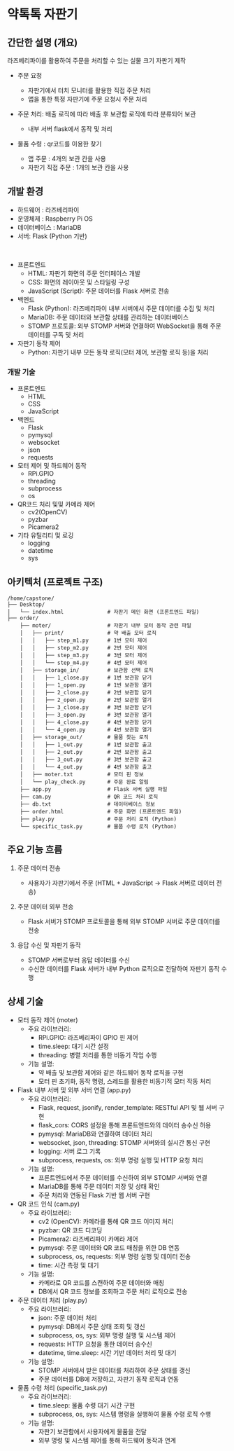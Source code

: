 # 약톡톡 자판기
## 간단한 설명 (개요)

라즈베리파이를 활용하여 주문을 처리할 수 있는 실물 크기 자판기 제작
 * 주문 요청
	- 자판기에서 터치 모니터를 활용한 직접 주문 처리
	- 앱을 통한 특정 자판기에 주문 요청시 주문 처리 

 * 주문 처리: 배출 로직에 따라 배출 후 보관함 로직에 따라 분류되어 보관
	- 내부 서버 flask에서 동작 및 처리

 * 물품 수령 : qr코드를 이용한 찾기
	- 앱 주문 : 4개의 보관 칸을 사용
	- 자판기 직접 주문 : 1개의 보관 칸을 사용

## 개발 환경

- 하드웨어 : 라즈베리파이
- 운영체제 : Raspberry Pi OS
- 데이터베이스 : MariaDB
- 서버: Flask (Python 기반)
<br>

* 프론트엔드
	- HTML: 자판기 화면의 주문 인터페이스 개발
	- CSS: 화면의 레이아웃 및 스타일링 구성
	- JavaScript (Script): 주문 데이터를 Flask 서버로 전송
* 백엔드
	- Flask (Python): 라즈베리파이 내부 서버에서 주문 데이터를 수집 및 처리
	- MariaDB: 주문 데이터와 보관함 상태를 관리하는 데이터베이스
	- STOMP 프로토콜: 외부 STOMP 서버와 연결하여 WebSocket을 통해 주문 데이터를 구독 및 처리
* 자판기 동작 제어
	- Python: 자판기 내부 모든 동작 로직(모터 제어, 보관함 로직 등)을 처리

### 개발 기술
* 프론트엔드
	- HTML
 	- CSS
 	- JavaScript
* 백엔드
  	- Flask
  	- pymysql
 	- websocket
 	- json
  	- requests
* 모터 제어 및 하드웨어 동작
  	- RPi.GPIO
 	- threading
 	- subprocess
  	- os
* QR코드 처리 및및 카메라 제어
  	- cv2(OpenCV)
 	- pyzbar
 	- Picamera2
* 기타 유틸리티 및 로깅
  	- logging
 	- datetime
 	- sys

## 아키텍처 (프로젝트 구조)
```
/home/capstone/
├── Desktop/
│   └── index.html              # 자판기 메인 화면 (프론트엔드 파일)
├── order/
    ├── moter/                  # 자판기 내부 모터 동작 관련 파일
    │   ├── print/              # 약 배출 모터 로직
    │   │   ├── step_m1.py      # 1번 모터 제어
    │   │   ├── step_m2.py      # 2번 모터 제어
    │   │   ├── step_m3.py      # 3번 모터 제어
    │   │   └── step_m4.py      # 4번 모터 제어
    │   ├── storage_in/         # 보관함 선택 로직
    │   │   ├── 1_close.py      # 1번 보관함 닫기
    │   │   ├── 1_open.py       # 1번 보관함 열기
    │   │   ├── 2_close.py      # 2번 보관함 닫기
    │   │   ├── 2_open.py       # 2번 보관함 열기
    │   │   ├── 3_close.py      # 3번 보관함 닫기
    │   │   ├── 3_open.py       # 3번 보관함 열기
    │   │   ├── 4_close.py      # 4번 보관함 닫기
    │   │   └── 4_open.py       # 4번 보관함 열기
    │   ├── storage_out/        # 물품 찾는 로직
    │   │   ├── 1_out.py        # 1번 보관함 출고
    │   │   ├── 2_out.py        # 2번 보관함 출고
    │   │   ├── 3_out.py        # 3번 보관함 출고
    │   │   └── 4_out.py        # 4번 보관함 출고
    │   ├── moter.txt           # 모터 핀 정보
    │   └── play_check.py       # 주문 완료 알림
    ├── app.py                  # Flask 서버 실행 파일
    ├── cam.py                  # QR 코드 처리 로직
    ├── db.txt                  # 데이터베이스 정보
    ├── order.html              # 주문 화면 (프론트엔드 파일)
    ├── play.py                 # 주문 처리 로직 (Python)
    └── specific_task.py        # 물품 수령 로직 (Python)
```
## 주요 기능 흐름
 1. 주문 데이터 전송
	- 사용자가 자판기에서 주문 (HTML + JavaScript → Flask 서버로 데이터 전송)

 2. 주문 데이터 외부 전송
	- Flask 서버가 STOMP 프로토콜을 통해 외부 STOMP 서버로 주문 데이터를 전송

 3. 응답 수신 및 자판기 동작
	- STOMP 서버로부터 응답 데이터를 수신
	- 수신한 데이터를 Flask 서버가 내부 Python 로직으로 전달하여 자판기 동작 수행

## 상세 기술
- 모터 동작 제어 (moter)
	* 주요 라이브러리:
		- RPi.GPIO: 라즈베리파이 GPIO 핀 제어
		- time.sleep: 대기 시간 설정
		- threading: 병렬 처리를 통한 비동기 작업 수행
	* 기능 설명:
		- 약 배출 및 보관함 제어와 같은 하드웨어 동작 로직을 구현
		- 모터 핀 초기화, 동작 명령, 스레드를 활용한 비동기적 모터 작동 처리
- Flask 내부 서버 및 외부 서버 연결 (app.py)
	* 주요 라이브러리:
		- Flask, request, jsonify, render_template: RESTful API 및 웹 서버 구현
		- flask_cors: CORS 설정을 통해 프론트엔드와의 데이터 송수신 허용
		- pymysql: MariaDB와 연결하여 데이터 처리
		- websocket, json, threading: STOMP 서버와의 실시간 통신 구현
		- logging: 서버 로그 기록
		- subprocess, requests, os: 외부 명령 실행 및 HTTP 요청 처리
	* 기능 설명:
		- 프론트엔드에서 주문 데이터를 수신하여 외부 STOMP 서버와 연결
		- MariaDB를 통해 주문 데이터 저장 및 상태 확인
		- 주문 처리와 연동된 Flask 기반 웹 서버 구현
- QR 코드 인식 (cam.py)
	* 주요 라이브러리:
		- cv2 (OpenCV): 카메라를 통해 QR 코드 이미지 처리
		- pyzbar: QR 코드 디코딩
		- Picamera2: 라즈베리파이 카메라 제어
		- pymysql: 주문 데이터와 QR 코드 매칭을 위한 DB 연동
		- subprocess, os, requests: 외부 명령 실행 및 데이터 전송
		- time: 시간 측정 및 대기
	* 기능 설명:
		- 카메라로 QR 코드를 스캔하여 주문 데이터와 매칭
		- DB에서 QR 코드 정보를 조회하고 주문 처리 로직으로 전송
- 주문 데이터 처리 (play.py)
	* 주요 라이브러리:
		- json: 주문 데이터 처리
		- pymysql: DB에서 주문 상태 조회 및 갱신
		- subprocess, os, sys: 외부 명령 실행 및 시스템 제어
		- requests: HTTP 요청을 통한 데이터 송수신
		- datetime, time.sleep: 시간 기반 데이터 처리 및 대기
	* 기능 설명:
		- STOMP 서버에서 받은 데이터를 처리하여 주문 상태를 갱신
		- 주문 데이터를 DB에 저장하고, 자판기 동작 로직과 연동
- 물품 수령 처리 (specific_task.py)
	* 주요 라이브러리:
		- time.sleep: 물품 수령 대기 시간 구현
		- subprocess, os, sys: 시스템 명령을 실행하여 물품 수령 로직 수행
	* 기능 설명:
		- 자판기 보관함에서 사용자에게 물품을 전달
		- 외부 명령 및 시스템 제어를 통해 하드웨어 동작과 연계
